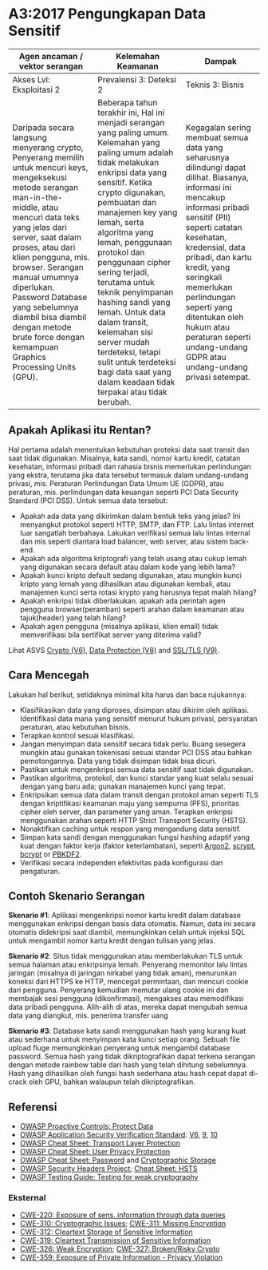 # A3:2017 Pengungkapan Data Sensitif

| Agen ancaman / vektor serangan | Kelemahan Keamanan | Dampak |
| -- | -- | -- |
| Akses Lvl: Eksploitasi 2 | Prevalensi 3: Deteksi 2 | Teknis 3: Bisnis |
| Daripada secara langsung menyerang crypto, Penyerang memilih untuk mencuri keys, mengeksekusi metode serangan man-in-the-middle, atau mencuri data teks yang jelas dari server, saat dalam proses, atau dari klien pengguna, mis. browser. Serangan manual umumnya diperlukan. Password Database yang sebelumnya diambil bisa diambil dengan metode brute force dengan kemampuan Graphics Processing Units (GPU). | Beberapa tahun terakhir ini, Hal ini menjadi serangan yang paling umum. Kelemahan yang paling umum adalah tidak melakukan enkripsi data yang sensitif. Ketika crypto digunakan, pembuatan dan manajemen key yang lemah, serta algoritma yang lemah, penggunaan protokol dan penggunaan cipher sering terjadi, terutama untuk teknik penyimpanan hashing sandi yang lemah. Untuk data dalam transit, kelemahan sisi server mudah terdeteksi, tetapi sulit untuk terdeteksi bagi data saat yang dalam keadaan tidak terpakai atau tidak berubah. | Kegagalan sering membuat semua data yang seharusnya dilindungi dapat dilihat. Biasanya, informasi ini mencakup informasi pribadi sensitif (PII) seperti catatan kesehatan, kredensial, data pribadi, dan kartu kredit, yang seringkali memerlukan perlindungan seperti yang ditentukan oleh hukum atau peraturan seperti undang-undang GDPR atau undang-undang privasi setempat. |

## Apakah Aplikasi itu Rentan?

Hal pertama adalah menentukan kebutuhan proteksi data saat transit dan saat tidak digunakan. Misalnya, kata sandi, nomor kartu kredit, catatan kesehatan, informasi pribadi dan rahasia bisnis memerlukan perlindungan yang ekstra, terutama jika data tersebut termasuk dalam undang-undang privasi, mis. Peraturan Perlindungan Data Umum UE (GDPR), atau peraturan, mis. perlindungan data keuangan seperti PCI Data Security Standard (PCI DSS). Untuk semua data tersebut:

- Apakah ada data yang dikirimkan dalam bentuk teks yang jelas? Ini menyangkut protokol seperti HTTP, SMTP, dan FTP. Lalu lintas internet luar sangatlah berbahaya. Lakukan verifikasi semua lalu lintas internal dan mis seperti diantara load balancer, web server, atau sistem back-end.
- Apakah ada algoritma kriptografi yang telah usang atau cukup lemah yang digunakan secara default atau dalam kode yang lebih lama?
- Apakah kunci kripto default sedang digunakan, atau mungkin kunci kripto yang lemah yang dihasilkan atau digunakan kembali, atau manajemen kunci serta rotasi krypto yang harusnya tepat malah hilang?
- Apakah enkripsi tidak diberlakukan. apakah ada perintah agen pengguna browser(peramban) seperti arahan dalam keamanan atau tajuk(header) yang telah hilang?
- Apakah agen pengguna (misalnya aplikasi, klien email) tidak memverifikasi bila sertifikat server yang diterima valid?

Lihat ASVS [Crypto (V6)](https://github.com/OWASP/ASVS/blob/v4.0.2/4.0/en/0x14-V6-Cryptography.md), [Data Protection (V8)](https://github.com/OWASP/ASVS/blob/v4.0.2/4.0/en/0x16-V8-Data-Protection.md) and [SSL/TLS (V9)](https://github.com/OWASP/ASVS/blob/v4.0.2/4.0/en/0x17-V9-Communications.md).

## Cara Mencegah

Lakukan hal berikut, setidaknya minimal kita harus dan baca rujukannya:

- Klasifikasikan data yang diproses, disimpan atau dikirim oleh aplikasi. Identifikasi data mana yang sensitif menurut hukum privasi, persyaratan peraturan, atau kebutuhan bisnis.
- Terapkan kontrol sesuai klasifikasi.
- Jangan menyimpan data sensitif secara tidak perlu. Buang sesegera mungkin atau gunakan tokenisasi sesuai standar PCI DSS atau bahkan pemotongannya. Data yang tidak disimpan tidak bisa dicuri.
- Pastikan untuk mengenkripsi semua data sensitif saat tidak digunakan.
- Pastikan algoritma, protokol, dan kunci standar yang kuat selalu sesuai dengan yang baru ada; gunakan manajemen kunci yang tepat.
- Enkripsikan semua data dalam transit dengan protokol aman seperti TLS dengan kriptifikasi keamanan maju yang sempurna (PFS), prioritas cipher oleh server, dan parameter yang aman. Terapkan enkripsi menggunakan arahan seperti HTTP Strict Transport Security (HSTS).
- Nonaktifkan caching untuk respon yang mengandung data sensitif.
- Simpan kata sandi dengan menggunakan fungsi hashing adaptif yang kuat dengan faktor kerja (faktor keterlambatan), seperti [Argon2](https://github.com/p-h-c/phc-winner-argon2), [scrypt](https://wikipedia.org/wiki/Scrypt), [bcrypt](https://wikipedia.org/wiki/Bcrypt) or [PBKDF2](https://wikipedia.org/wiki/PBKDF2).
- Verifikasi secara independen efektivitas pada konfigurasi dan pengaturan.

## Contoh Skenario Serangan

**Skenario #1**: Aplikasi mengenkripsi nomor kartu kredit dalam database menggunakan enkripsi dengan basis data otomatis. Namun, data ini secara otomatis didekripsi saat diambil, memungkinkan celah untuk injeksi SQL untuk mengambil nomor kartu kredit dengan tulisan yang jelas.

**Skenario #2**: Situs tidak menggunakan atau memberlakukan TLS untuk semua halaman atau enkripsinya lemah. Penyerang memonitor lalu lintas jaringan (misalnya di jaringan nirkabel yang tidak aman), menurunkan koneksi dari HTTPS ke HTTP, mencegat permintaan, dan mencuri cookie dari pengguna. Penyerang kemudian memutar ulang cookie ini dan membajak sesi pengguna (dikonfirmasi), mengakses atau memodifikasi data pribadi pengguna. Alih-alih di atas, mereka dapat mengubah semua data yang diangkut, mis. penerima transfer uang

**Skenario #3**: Database kata sandi menggunakan hash yang kurang kuat atau sederhana untuk menyimpan kata kunci setiap orang. Sebuah file upload fluge memungkinkan penyerang untuk mengambil database password. Semua hash yang tidak dikriptografikan dapat terkena serangan dengan metode rainbow table dari hash yang telah dihitung sebelumnya. Hash yang dihasilkan oleh fungsi hash sederhana atau hash cepat dapat di-crack oleh GPU, bahkan walaupun telah dikriptografikan.

## Referensi

- [OWASP Proactive Controls: Protect Data](https://owasp.org/www-project-proactive-controls/v3/en/c8-protect-data-everywhere)
- [OWASP Application Security Verification Standard](https://owasp.org/www-project-application-security-verification-standard/): [V6](https://github.com/OWASP/ASVS/blob/v4.0.2/4.0/en/0x14-V6-Cryptography.md), [9](https://github.com/OWASP/ASVS/blob/v4.0.2/4.0/en/0x16-V8-Data-Protection.md), [10](https://github.com/OWASP/ASVS/blob/v4.0.2/4.0/en/0x17-V9-Communications.md)
- [OWASP Cheat Sheet: Transport Layer Protection](https://cheatsheetseries.owasp.org/cheatsheets/Transport_Layer_Protection_Cheat_Sheet.html)
- [OWASP Cheat Sheet: User Privacy Protection](https://cheatsheetseries.owasp.org/cheatsheets/User_Privacy_Protection_Cheat_Sheet.html)
- [OWASP Cheat Sheet: Password](https://cheatsheetseries.owasp.org/cheatsheets/Password_Storage_Cheat_Sheet.html) and [Cryptographic Storage](https://cheatsheetseries.owasp.org/cheatsheets/Cryptographic_Storage_Cheat_Sheet.html)
- [OWASP Security Headers Project](https://owasp.org/www-project-secure-headers/); [Cheat Sheet: HSTS](https://cheatsheetseries.owasp.org/cheatsheets/HTTP_Strict_Transport_Security_Cheat_Sheet.html)
- [OWASP Testing Guide: Testing for weak cryptography](https://owasp.org/www-project-web-security-testing-guide/latest/4-Web_Application_Security_Testing/09-Testing_for_Weak_Cryptography/README)

### Eksternal

- [CWE-220: Exposure of sens. information through data queries](https://cwe.mitre.org/data/definitions/220.html)
- [CWE-310: Cryptographic Issues](https://cwe.mitre.org/data/definitions/310.html); [CWE-311: Missing Encryption](https://cwe.mitre.org/data/definitions/311.html)
- [CWE-312: Cleartext Storage of Sensitive Information](https://cwe.mitre.org/data/definitions/312.html)
- [CWE-319: Cleartext Transmission of Sensitive Information](https://cwe.mitre.org/data/definitions/319.html)
- [CWE-326: Weak Encryption](https://cwe.mitre.org/data/definitions/326.html); [CWE-327: Broken/Risky Crypto](https://cwe.mitre.org/data/definitions/327.html)
- [CWE-359: Exposure of Private Information - Privacy Violation](https://cwe.mitre.org/data/definitions/359.html)
